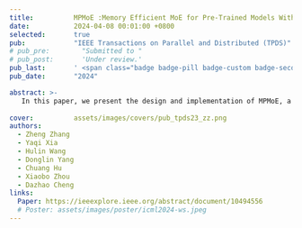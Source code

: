 ```yaml
---
title:          MPMoE :Memory Efficient MoE for Pre-Trained Models With Adaptive Pipeline Parallelism
date:           2024-04-08 00:01:00 +0800
selected:       true
pub:            "IEEE Transactions on Parallel and Distributed (TPDS)"
# pub_pre:        "Submitted to "
# pub_post:       'Under review.'
pub_last:       ' <span class="badge badge-pill badge-custom badge-secondary">Journal</span><span class="badge badge-pill badge-custom badge-danger">CCF-A</span><span class="badge badge-pill badge-custom badge-success">Best Paper Nomination</span>'
pub_date:       "2024"

abstract: >-
   In this paper, we present the design and implementation of MPMoE, a high-performance library that accelerates MoE training with adaptive and memory-efficient pipeline parallelism.
  
cover:          assets/images/covers/pub_tpds23_zz.png
authors:
  - Zheng Zhang
  - Yaqi Xia
  - Hulin Wang
  - Donglin Yang
  - Chuang Hu
  - Xiaobo Zhou
  - Dazhao Cheng
links:
  Paper: https://ieeexplore.ieee.org/abstract/document/10494556
  # Poster: assets/images/poster/icml2024-ws.jpeg
---
```

